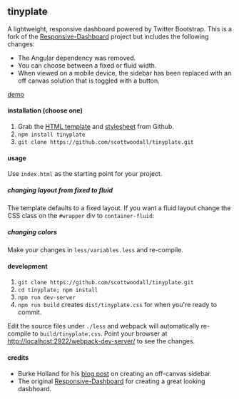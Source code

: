 ## tinyplate
A lightweight, responsive dashboard powered by Twitter Bootstrap. This is a fork of the [Responsive-Dashboard](https://github.com/Ehesp/Responsive-Dashboard) project but includes the following changes:

* The Angular dependency was removed.
* You can choose between a fixed or fluid width.
* When viewed on a mobile device, the sidebar has been replaced with an off canvas solution that is toggled with a button.

[demo](http://scottwoodall.com/tinyplate/)

#### installation (choose one)
1. Grab the [HTML template](https://raw.githubusercontent.com/scottwoodall/tinyplate/master/dist/index.html) and [stylesheet](https://raw.githubusercontent.com/scottwoodall/tinyplate/master/dist/tinyplate.css) from Github.
1. `npm install tinyplate`
1. `git clone https://github.com/scottwoodall/tinyplate.git`

#### usage
Use `index.html` as the starting point for your project. 

##### changing layout from fixed to fluid
The template defaults to a fixed layout. If you want a fluid layout change the CSS class on the `#wrapper` div to `container-fluid`:

##### changing colors
Make your changes in `less/variables.less` and re-compile.

#### development
1. `git clone https://github.com/scottwoodall/tinyplate.git`
1. `cd tinyplate; npm install`
1. `npm run dev-server`
1. `npm run build` creates `dist/tinyplate.css` for when you're ready to commit.

Edit the source files under `./less` and webpack will automatically re-compile to `build/tinyplate.css`. Point your browser at [http://localhost:2922/webpack-dev-server/](http://localhost:2922/webpack-dev-server/) to see the changes.

#### credits
* Burke Holland for his [blog post](http://blogs.telerik.com/kendoui/posts/13-11-05/creating-a-rwd-off-canvas-layout-with-bootstrap-3) on creating an off-canvas sidebar.
* The original [Responsive-Dashboard](https://github.com/Ehesp/Responsive-Dashboard) for creating a great looking dasbhoard.